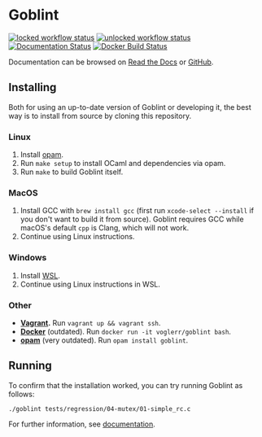 # Goblint
[![locked workflow status](https://github.com/goblint/analyzer/actions/workflows/locked.yml/badge.svg)](https://github.com/goblint/analyzer/actions/workflows/locked.yml)
[![unlocked workflow status](https://github.com/goblint/analyzer/actions/workflows/unlocked.yml/badge.svg)](https://github.com/goblint/analyzer/actions/workflows/unlocked.yml)
[![Documentation Status](https://readthedocs.org/projects/goblint/badge/?version=latest)](https://goblint.readthedocs.io/en/latest/?badge=latest)
[![Docker Build Status](https://img.shields.io/docker/cloud/build/voglerr/goblint)](https://hub.docker.com/r/voglerr/goblint)

Documentation can be browsed on [Read the Docs](https://goblint.readthedocs.io/en/latest/) or [GitHub](./docs/).

## Installing
Both for using an up-to-date version of Goblint or developing it, the best way is to install from source by cloning this repository.

### Linux
1. Install [opam](https://opam.ocaml.org/doc/Install.html).
2. Run `make setup` to install OCaml and dependencies via opam.
3. Run `make` to build Goblint itself.

### MacOS
1. Install GCC with `brew install gcc` (first run `xcode-select --install` if you don't want to build it from source). Goblint requires GCC while macOS's default `cpp` is Clang, which will not work.
2. Continue using Linux instructions.

### Windows
1. Install [WSL](https://docs.microsoft.com/en-us/windows/wsl/install-win10).
2. Continue using Linux instructions in WSL.

### Other
* **[Vagrant](https://www.vagrantup.com/).** Run `vagrant up && vagrant ssh`.
* **[Docker](https://hub.docker.com/r/voglerr/goblint)** (outdated). Run `docker run -it voglerr/goblint bash`.
* **[opam](https://opam.ocaml.org/packages/goblint/)** (very outdated). Run `opam install goblint`.


## Running
To confirm that the installation worked, you can try running Goblint as follows:
```
./goblint tests/regression/04-mutex/01-simple_rc.c
```

For further information, see [documentation](https://goblint.readthedocs.io/en/latest/user-guide/running/).
